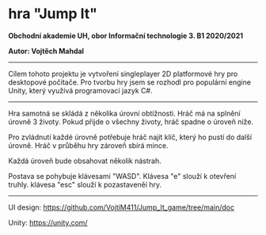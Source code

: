 # hra "Jump It"
**Obchodní akademie UH, obor Informační technologie 3. B1 2020/2021**

**Autor: Vojtěch Mahdal**
***
Cílem tohoto projektu je vytvoření singleplayer 2D platformové hry pro desktopové počítače. Pro tvorbu hry jsem se rozhodl pro populární engine Unity, který využívá programovací jazyk C#. 
***
Hra samotná se skládá z několika úrovní obtížnosti. Hráč má na splnění úrovně 3 životy. Pokud přijde o všechny životy, hráč spadne o úroveň níže.

Pro zvládnutí každé úrovně potřebuje hráč najít klíč, který ho pustí do další úrovně. Hráč v průběhu hry zároveň sbírá mince.

Každá úroveň bude obsahovat několik nástrah.

Postava se pohybuje klávesami "WASD". Klávesa "e" slouží k otevření truhly. klávesa "esc" slouží k pozastaveněí hry.
***
UI design: https://github.com/VojtiM411/Jump_It_game/tree/main/doc

Unity: https://unity.com/
